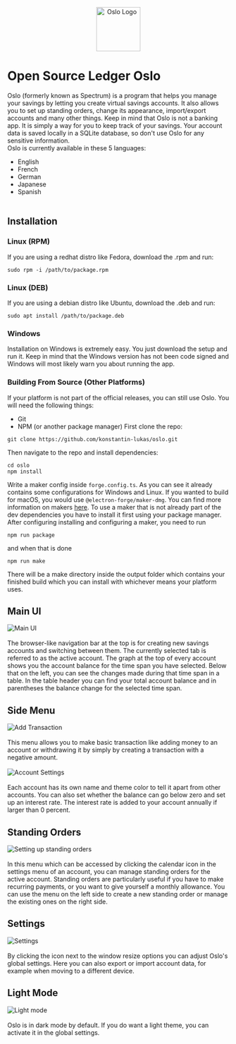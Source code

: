 <p style="text-align: center">
    <img src="src/img/favicon.svg" alt="Oslo Logo" width="100px">
</p>

# Open Source Ledger Oslo
Oslo (formerly known as Spectrum) is a program that helps you manage your savings by letting you create virtual savings accounts. 
It also allows you to set up standing orders, change its appearance, import/export accounts and many other things. 
Keep in mind that Oslo is not a banking app. It is simply a way for you to keep track of your savings. 
Your account data is saved locally in a SQLite database, so don't use Oslo for any sensitive information.<br>
Oslo is currently available in these 5 languages:
- English
- French
- German
- Japanese
- Spanish
<br><br>
## Installation
### Linux (RPM)
If you are using a redhat distro like Fedora, download the .rpm and run:
```
sudo rpm -i /path/to/package.rpm
```
### Linux (DEB)
If you are using a debian distro like Ubuntu, download the .deb and run:
```
sudo apt install /path/to/package.deb
```
### Windows
Installation on Windows is extremely easy. You just download the setup and run it. Keep in mind that the Windows version
has not been code signed and Windows will most likely warn you about running the app.
### Building From Source (Other Platforms)
If your platform is not part of the official releases, you can still use Oslo.
You will need the following things:
- Git
- NPM (or another package manager)
First clone the repo:
```
git clone https://github.com/konstantin-lukas/oslo.git
```
Then navigate to the repo and install dependencies:
```
cd oslo
npm install
```
Write a maker config inside `forge.config.ts`.
As you can see it already contains some configurations for Windows and Linux. If you wanted
to build for macOS, you would use `@electron-forge/maker-dmg`. You can find more information
on makers [here](https://www.electronforge.io/config/makers). To use a maker that is not already part of the
dev dependencies you have to install it first using your package manager.
After configuring installing and configuring a maker, you need to run
```
npm run package
```
and when that is done
```
npm run make
```
There will be a make directory inside the output folder which contains your finished build
which you can install with whichever means your platform uses.
## Main UI
<img src="screenshots/main_ui.png" alt="Main UI"><br><br>
The browser-like navigation bar at the top is for creating new savings accounts and switching between them. The currently selected tab is referred to as the active account. The graph at the top of every account shows you the account balance for the time span you have selected. Below that on the left, you can see the changes made during that time span in a table. In the table header you can find your total account balance and in parentheses the balance change for the selected time span.
## Side Menu
<img src="screenshots/add_transaction.png" alt="Add Transaction"><br><br>
This menu allows you to make basic transaction like adding money to an account or withdrawing it by simply by creating a transaction with a negative amount.
<br><br><img src="screenshots/account_settings.png" alt="Account Settings"><br><br>
Each account has its own name and theme color to tell it apart from other accounts. You can also set whether the balance can go below zero and set up an interest rate. The interest rate is added to your account annually if larger than 0 percent.
## Standing Orders
<img src="screenshots/standing_orders.png" alt="Setting up standing orders"><br><br>
In this menu which can be accessed by clicking the calendar icon in the settings menu of an account, you can manage standing orders for the active account. Standing orders are particularly useful if you have to make recurring payments, or you want to give yourself a monthly allowance. You can use the menu on the left side to create a new standing order or manage the existing ones on the right side.
## Settings
<img src="screenshots/settings.png" alt="Settings"><br><br>
By clicking the icon next to the window resize options you can adjust Oslo's global settings. Here you can also export or import account data, for example when moving to a different device.
## Light Mode
<img src="screenshots/light_mode.png" alt="Light mode"><br><br>
Oslo is in dark mode by default. If you do want a light theme, you can activate it in the global settings.